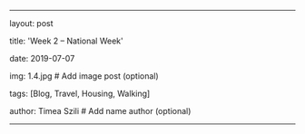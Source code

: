 
---

layout: post

title:  'Week 2 – National Week'

date:   2019-07-07

img:  1.4.jpg # Add image post (optional)

tags: [Blog, Travel, Housing, Walking]

author: Timea Szili # Add name author (optional)

---
